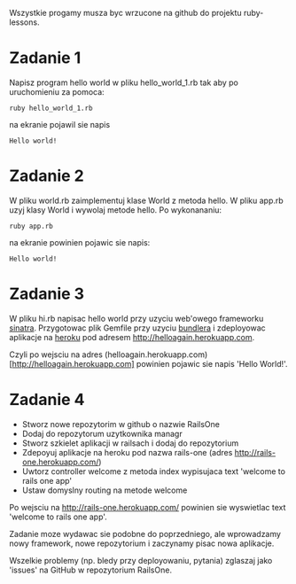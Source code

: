 Wszystkie progamy musza byc wrzucone na github do projektu ruby-lessons.

# Zadanie 1

Napisz program hello world w pliku hello_world_1.rb tak aby po uruchomieniu za pomoca:
```
ruby hello_world_1.rb
```

na ekranie pojawil sie napis
```
Hello world!
```

# Zadanie 2

W pliku world.rb zaimplementuj klase World z metoda hello.
W pliku app.rb uzyj klasy World i wywolaj metode hello. Po wykonananiu:
```
ruby app.rb
```

na ekranie powinien pojawic sie napis:
```
Hello world!
```

# Zadanie 3

W pliku hi.rb napisac hello world przy uzyciu web'owego frameworku [sinatra](http://www.sinatrarb.com/). Przygotowac plik Gemfile przy uzyciu [bundlera](http://bundler.io/) i zdeployowac aplikacje na [heroku](http://heroku.com) pod adresem http://helloagain.herokuapp.com.

Czyli po wejsciu na adres (helloagain.herokuapp.com)[http://helloagain.herokuapp.com] powinien pojawic sie napis 'Hello World!'.

# Zadanie 4

* Stworz nowe repozytorim w github o nazwie RailsOne
* Dodaj do repozytorum uzytkownika managr
* Stworz szkielet aplikacji w railsach i dodaj do repozytorium
* Zdepoyuj aplikacje na heroku pod nazwa rails-one (adres http://rails-one.herokuapp.com/)
* Uwtorz controller welcome z metoda index wypisujaca text 'welcome to rails one app'
* Ustaw domyslny routing na metode welcome

Po wejsciu na http://rails-one.herokuapp.com/ powinien sie wyswietlac text 'welcome to rails one app'.

Zadanie moze wydawac sie podobne do poprzedniego, ale wprowadzamy nowy framework, nowe repozytorium i zaczynamy pisac nowa aplikacje.

Wszelkie problemy (np. bledy przy deployowaniu, pytania) zglaszaj jako 'issues' na GitHub w repozytorium RailsOne.
